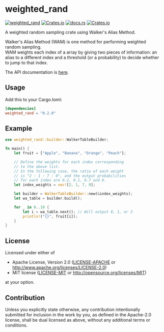 # weighted_rand

[![weighted_rand](https://github.com/ichi-h/weighted_rand/actions/workflows/weighted_rand.yml/badge.svg)](https://github.com/ichi-h/weighted_rand/actions/workflows/weighted_rand.yml)
[![Crates.io](https://img.shields.io/crates/v/weighted_rand)](https://crates.io/crates/weighted_rand)
[![docs.rs](https://img.shields.io/docsrs/weighted_rand)](https://docs.rs/weighted_rand)
[![Crates.io](https://img.shields.io/crates/l/weighted_rand)](LICENSE-APACHE)

A weighted random sampling crate using Walker's Alias Method.

Walker's Alias Method (WAM) is one method for performing weighted random sampling.  
WAM weights each index of a array by giving two pieces of information: an alias to a different index and a threshold (or a probability) to decide whether to jump to that index.

The API documentation is [here](https://docs.rs/weighted_rand).

## Usage

Add this to your Cargo.toml:

```toml
[dependencies]
weighted_rand = "0.2.0"
```

## Example

```rust
use weighted_rand::builder::WalkerTableBuilder;

fn main() {
    let fruit = ["Apple", "Banana", "Orange", "Peach"];

    // Define the weights for each index corresponding
    // to the above list.
    // In the following case, the ratio of each weight
    // is "2 : 1 : 7 : 0", and the output probabilities
    // for each index are 0.2, 0.1, 0.7 and 0.
    let index_weights = vec![2, 1, 7, 0];

    let builder = WalkerTableBuilder::new(&index_weights);
    let wa_table = builder.build();

    for _ in 0..10 {
        let i = wa_table.next(); // Will output 0, 1, or 2
        println!("{}", fruit[i]);
    }
}
```

## License

Licensed under either of

- Apache License, Version 2.0
  ([LICENSE-APACHE](LICENSE-APACHE) or http://www.apache.org/licenses/LICENSE-2.0)
- MIT license
  ([LICENSE-MIT](LICENSE-MIT) or http://opensource.org/licenses/MIT)

at your option.

## Contribution

Unless you explicitly state otherwise, any contribution intentionally submitted
for inclusion in the work by you, as defined in the Apache-2.0 license, shall be
dual licensed as above, without any additional terms or conditions.
